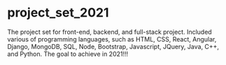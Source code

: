 # project_set_2021
The project set for front-end, backend, and full-stack project. Included various of programming languages, such as HTML, CSS, React, Angular, Django, MongoDB, SQL, Node, Bootstrap, Javascript, JQuery, Java, C++, and Python. The goal to achieve in 2021!!!
